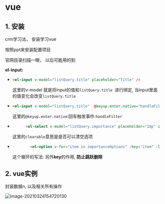 # vue

## 1. 安装

crm学习法， 安装学习vue

按照ppt来安装配置项目

官网目录扫描一眼， 以后可能用的到

**el-input:**

* ```html
  <el-input v-model="listQuery.title" placeholder="Title" />
  ```

  这里的v-model 就是将input的值和`listQuery.title `进行绑定, 当input里面的值变化会改变`listQuery.title `

* ```html
  <el-input v-model="listQuery.title"  @keyup.enter.native="handleFilter" />
  ```

  这里的`@keyup.enter.native`:回车触发事件:`handleFilter`

* ```html
        <el-select v-model="listQuery.importance" placeholder="Imp" clearable >
  
  ```

  这里的`clearable`意思是是否可以清空选项

* ```html
          <el-option v-for="item in importanceOptions" :key="item" :label="item" :value="item" />
  ```

  这个循环的写法: 另外**key**的作用, **防止跳跃删除**

## 2. vue实例

封装数据n, 以及相关所有操作

![image-20210324154720130](https://i.loli.net/2021/03/24/OybqzpnGHle36Kr.png)